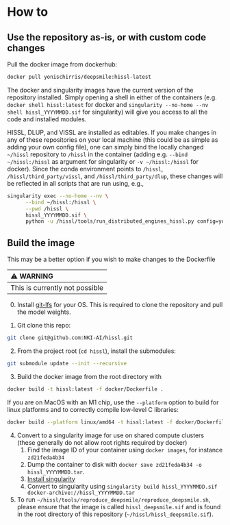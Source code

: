 # How to

## Use the repository as-is, or with custom code changes

Pull the docker image from dockerhub:
```bash
docker pull yonischirris/deepsmile:hissl-latest
```

The docker and singularity images have the current version of the repository installed. Simply opening a shell in either of the containers
(e.g. `docker shell hissl:latest` for docker and `singularity --no-home --nv shell hissl_YYYYMMDD.sif` for singularity) will give you access
to all the code and installed modules.

HISSL, DLUP, and VISSL are installed as editables. If you make changes in any of these repositories on your local machine (this could be as simple as adding your own config file), one can simply bind
the locally changed `~/hissl` repository to `/hissl` in the container (adding e.g. `--bind ~/hissl:/hissl` as argument for singularity or `-v ~/hissl:/hissl` for docker).
Since the conda environment points to `/hissl`, `/hissl/third_party/vissl`, and `/hissl/third_party/dlup`, these changes will be reflected in all scripts that are run using, e.g.,
```bash
singularity exec --no-home --nv \
      --bind ~/hissl:/hissl \
      --pwd /hissl \
      hissl_YYYYMMDD.sif \
      python -u /hissl/tools/run_distributed_engines_hissl.py config=your_config
```

## Build the image
This may be a better option if you wish to make changes to the Dockerfile

| :warning: WARNING              |
|:-------------------------------|
| This is currently not possible |

0. Install [git-lfs](https://git-lfs.github.com/) for your OS. This is required to clone the repository and pull the model weights.

1. Git clone this repo:
``` bash
git clone git@github.com:NKI-AI/hissl.git
```
2. From the project root (`cd hissl`), install the submodules:
``` bash
git submodule update --init --recursive
```
3. Build the docker image from the root directory with
``` bash
docker build -t hissl:latest -f docker/Dockerfile .
```

If you are on MacOS with an M1 chip, use the `--platform` option to build for linux platforms and to correctly compile low-level C libraries:
```bash
docker build --platform linux/amd64 -t hissl:latest -f docker/Dockerfile .
```

4. Convert to a singularity image for use on shared compute clusters (these generally do not allow root rights required by docker)
   1. Find the image ID of your container using `docker images`, for instance `zd21feda4b34`
   2. Dump the container to disk with `docker save zd21feda4b34 -o hissl_YYYYMMDD.tar`.
   3. [Install singularity](https://singularity-docs.readthedocs.io/en/latest/)
   4. Convert to singularity using `singularity build hissl_YYYYMMDD.sif docker-archive://hissl_YYYYMMDD.tar`
5. To run `~/hissl/tools/reproduce_deepsmile/reproduce_deepsmile.sh`, please ensure that the image is called `hissl_deepsmile.sif` and
is found in the root directory of this repository (`~/hissl/hissl_deepsmile.sif`).







